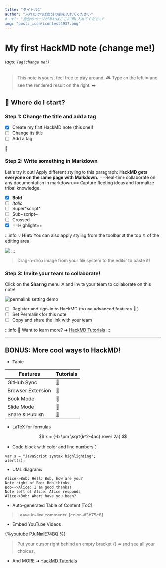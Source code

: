 ```yaml
---
title: "タイトル1"
author: "入れたければ自分の前を入れてください"
# url: "自分のページがあればここにURL入れてください"
img: "posts_icon/icontest4937.png"
---
```


# My first HackMD note (change me!)

###### tags: `Tag(change me!)`

> This note is yours, feel free to play around. :video_game:
> Type on the left :arrow_left: and see the rendered result on the right. :arrow_right:

## :memo: Where do I start?

### Step 1: Change the title and add a tag

- [x] Create my first HackMD note (this one!)
- [ ] Change its title
- [ ] Add a tag

:rocket:

### Step 2: Write something in Markdown

Let's try it out!
Apply different styling to this paragraph:
**HackMD gets everyone on the same page with Markdown.** ==Real-time collaborate on any documentation in markdown.== Capture fleeting ideas and formalize tribal knowledge.

- [x] **Bold**
- [ ] _Italic_
- [ ] Super^script^
- [ ] Sub~script~
- [ ] ~~Crossed~~
- [x] ==Highlight==

:::info
:bulb: **Hint:** You can also apply styling from the toolbar at the top :arrow_upper_left: of the editing area.

![](https://i.imgur.com/Cnle9f9.png)
:::

> Drag-n-drop image from your file system to the editor to paste it!

### Step 3: Invite your team to collaborate!

Click on the <i class="fa fa-share-alt"></i> **Sharing** menu :arrow_upper_right: and invite your team to collaborate on this note!

![permalink setting demo](https://i.imgur.com/PjUhQBB.gif)

- [ ] Register and sign-in to HackMD (to use advanced features :tada: )
- [ ] Set Permalink for this note
- [ ] Copy and share the link with your team

:::info
:pushpin: Want to learn more? ➜ [HackMD Tutorials](https://hackmd.io/c/tutorials)
:::

---

## BONUS: More cool ways to HackMD!

- Table

| Features          | Tutorials               |
| ----------------- | :---------------------- |
| GitHub Sync       | [:link:][github-sync]   |
| Browser Extension | [:link:][hackmd-it]     |
| Book Mode         | [:link:][book-mode]     |
| Slide Mode        | [:link:][slide-mode]    |
| Share & Publish   | [:link:][share-publish] |

[github-sync]: https://hackmd.io/c/tutorials/%2Fs%2Flink-with-github
[hackmd-it]: https://hackmd.io/c/tutorials/%2Fs%2Fhackmd-it
[book-mode]: https://hackmd.io/c/tutorials/%2Fs%2Fhow-to-create-book
[slide-mode]: https://hackmd.io/c/tutorials/%2Fs%2Fhow-to-create-slide-deck
[share-publish]: https://hackmd.io/c/tutorials/%2Fs%2Fhow-to-publish-note

- LaTeX for formulas

$$
x = {-b \pm \sqrt{b^2-4ac} \over 2a}
$$

- Code block with color and line numbers：

```javascript=16
var s = "JavaScript syntax highlighting";
alert(s);
```

- UML diagrams

```sequence
Alice->Bob: Hello Bob, how are you?
Note right of Bob: Bob thinks
Bob-->Alice: I am good thanks!
Note left of Alice: Alice responds
Alice->Bob: Where have you been?
```

- Auto-generated Table of Content
  [ToC]

> Leave in-line comments! [color=#3b75c6]

- Embed YouTube Videos

{%youtube PJuNmlE74BQ %}

> Put your cursor right behind an empty bracket {} :arrow_left: and see all your choices.

- And MORE ➜ [HackMD Tutorials](https://hackmd.io/c/tutorials)
